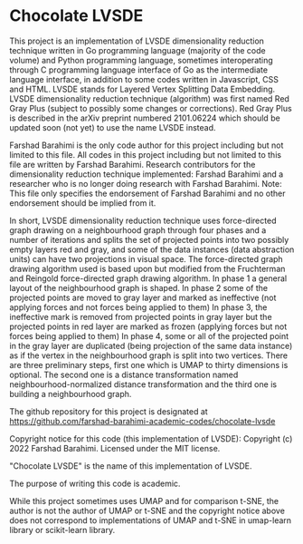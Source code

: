 # Chocolate LVSDE

This project is an implementation of LVSDE dimensionality reduction technique written in Go programming language (majority of the code volume) and Python programming language, sometimes interoperating through C programming language interface of Go as the intermediate language interface, in addition to some codes written in Javascript, CSS and HTML.
LVSDE stands for Layered Vertex Splitting Data Embedding.
LVSDE dimensionality reduction technique (algorithm) was first named Red Gray Plus (subject to possibly some changes or corrections). Red Gray Plus is described in the arXiv preprint numbered 2101.06224 which should be updated soon (not yet) to use the name LVSDE instead.

Farshad Barahimi is the only code author for this project including but not limited to this file. All codes in this project including but not limited to this file are written by Farshad Barahimi.
Research contributors for the dimensionality reduction technique implemented: Farshad Barahimi and a researcher who is no longer doing research with Farshad Barahimi.
Note: This file only specifies the endorsement of Farshad Barahimi and no other endorsement should be implied from it.

In short, LVSDE dimensionality reduction technique uses force-directed graph drawing on a neighbourhood graph through four phases and a number of iterations and splits the set of projected points into two possibly empty layers red and gray, and some of the data instances (data abstraction units) can have two projections in visual space.
The force-directed graph drawing algorithm used is based upon but modified from the Fruchterman and Reingold force-directed graph drawing algorithm.
In phase 1 a general layout of the neighbourhood graph is shaped.
In phase 2 some of the projected points are moved to gray layer and marked as ineffective (not applying forces and not forces being applied to them)
In phase 3, the ineffective mark is removed from projected points in gray layer but the projected points in red layer are marked as frozen (applying forces but not forces being applied to them)
In phase 4, some or all of the projected point in the gray layer are duplicated (being projection of the same data instance) as if the vertex in the neighbourhood graph is split into two vertices.
There are three preliminary steps, first one which is UMAP to thirty dimensions is optional. The second one is a distance transformation named neighbourhood-normalized distance transformation and the third one is building a neighbourhood graph.

The github repository for this project is designated at https://github.com/farshad-barahimi-academic-codes/chocolate-lvsde

Copyright notice for this code (this implementation of LVSDE):
Copyright (c) 2022 Farshad Barahimi. Licensed under the MIT license.

"Chocolate LVSDE" is the name of this implementation of LVSDE.

The purpose of writing this code is academic.

While this project sometimes uses UMAP and for comparison t-SNE, the author is not the author of UMAP or t-SNE and the copyright notice above does not correspond to implementations of UMAP and t-SNE in umap-learn library or scikit-learn library.